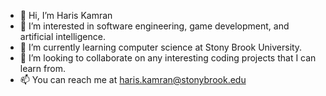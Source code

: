- 👋 Hi, I’m Haris Kamran
- 👀 I’m interested in software engineering, game development, and artificial intelligence.
- 🌱 I’m currently learning computer science at Stony Brook University.
- 💞️ I’m looking to collaborate on any interesting coding projects that I can learn from.
- 📫 You can reach me at haris.kamran@stonybrook.edu

<!---
HarisKam/HarisKam is a ✨ special ✨ repository because its `README.md` (this file) appears on your GitHub profile.
You can click the Preview link to take a look at your changes.
--->
